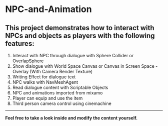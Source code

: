 # NPC-and-Animation
This project demonstrates how to interact with NPCs and objects as players with the following features:
---
1. Interact with NPC through dialogue with Sphere Collider or OverlapSphere
2. Show dialogue with World Space Canvas or Canvas in Screen Space - Overlay (With Camera Render Texture) 
3. Writing Effect for dialogue text
4. NPC walks with NavMeshAgent
5. Read dialogue content with Scriptable Objects
6. NPC and animations imported from mixamo
7. Player can equip and use the item
8. Third person camera control using cinemachine
---
<b>Feel free to take a look inside and modify the content yourself.</b>
